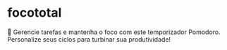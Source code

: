 # focototal
🍅 Gerencie tarefas e mantenha o foco com este temporizador Pomodoro. Personalize seus ciclos para turbinar sua produtividade!
